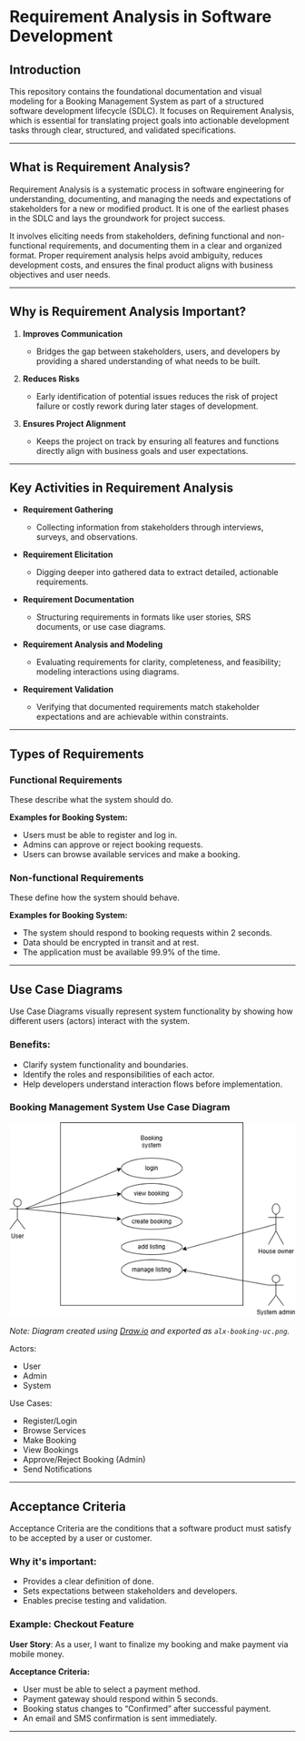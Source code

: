 # Requirement Analysis in Software Development

## Introduction

This repository contains the foundational documentation and visual modeling for a Booking Management System as part of a structured software development lifecycle (SDLC). It focuses on Requirement Analysis, which is essential for translating project goals into actionable development tasks through clear, structured, and validated specifications.

---

## What is Requirement Analysis?

Requirement Analysis is a systematic process in software engineering for understanding, documenting, and managing the needs and expectations of stakeholders for a new or modified product. It is one of the earliest phases in the SDLC and lays the groundwork for project success.

It involves eliciting needs from stakeholders, defining functional and non-functional requirements, and documenting them in a clear and organized format. Proper requirement analysis helps avoid ambiguity, reduces development costs, and ensures the final product aligns with business objectives and user needs.

---

## Why is Requirement Analysis Important?

1. **Improves Communication**

   - Bridges the gap between stakeholders, users, and developers by providing a shared understanding of what needs to be built.

2. **Reduces Risks**

   - Early identification of potential issues reduces the risk of project failure or costly rework during later stages of development.

3. **Ensures Project Alignment**
   - Keeps the project on track by ensuring all features and functions directly align with business goals and user expectations.

---

## Key Activities in Requirement Analysis

- **Requirement Gathering**

  - Collecting information from stakeholders through interviews, surveys, and observations.

- **Requirement Elicitation**

  - Digging deeper into gathered data to extract detailed, actionable requirements.

- **Requirement Documentation**

  - Structuring requirements in formats like user stories, SRS documents, or use case diagrams.

- **Requirement Analysis and Modeling**

  - Evaluating requirements for clarity, completeness, and feasibility; modeling interactions using diagrams.

- **Requirement Validation**
  - Verifying that documented requirements match stakeholder expectations and are achievable within constraints.

---

## Types of Requirements

### Functional Requirements

These describe what the system should do.

**Examples for Booking System:**

- Users must be able to register and log in.
- Admins can approve or reject booking requests.
- Users can browse available services and make a booking.

### Non-functional Requirements

These define how the system should behave.

**Examples for Booking System:**

- The system should respond to booking requests within 2 seconds.
- Data should be encrypted in transit and at rest.
- The application must be available 99.9% of the time.

---

## Use Case Diagrams

Use Case Diagrams visually represent system functionality by showing how different users (actors) interact with the system.

### Benefits:

- Clarify system functionality and boundaries.
- Identify the roles and responsibilities of each actor.
- Help developers understand interaction flows before implementation.

### Booking Management System Use Case Diagram

![Use Case Diagram](alx-booking-uc.png)

_Note: Diagram created using [Draw.io](https://draw.io) and exported as `alx-booking-uc.png`._

Actors:

- User
- Admin
- System

Use Cases:

- Register/Login
- Browse Services
- Make Booking
- View Bookings
- Approve/Reject Booking (Admin)
- Send Notifications

---

## Acceptance Criteria

Acceptance Criteria are the conditions that a software product must satisfy to be accepted by a user or customer.

### Why it's important:

- Provides a clear definition of done.
- Sets expectations between stakeholders and developers.
- Enables precise testing and validation.

### Example: Checkout Feature

**User Story**: As a user, I want to finalize my booking and make payment via mobile money.

**Acceptance Criteria:**

- User must be able to select a payment method.
- Payment gateway should respond within 5 seconds.
- Booking status changes to “Confirmed” after successful payment.
- An email and SMS confirmation is sent immediately.

---
